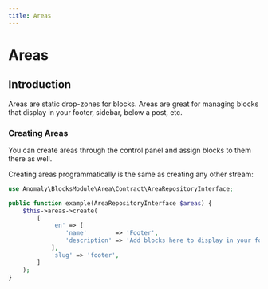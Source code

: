 ```yaml
---
title: Areas
---
```


# Areas

<div class="documentation__toc"></div>

## Introduction

Areas are static drop-zones for blocks. Areas are great for managing blocks that display in your footer, sidebar, below a post, etc. 

### Creating Areas

You can create areas through the control panel and assign blocks to them there as well.

Creating areas programmatically is the same as creating any other stream:

```php
use Anomaly\BlocksModule\Area\Contract\AreaRepositoryInterface;

public function example(AreaRepositoryInterface $areas) {
    $this->areas->create(
        [
            'en' => [
                'name'        => 'Footer',
                'description' => 'Add blocks here to display in your footer.',
            ],
            'slug' => 'footer',
        ]
    );
}
```
